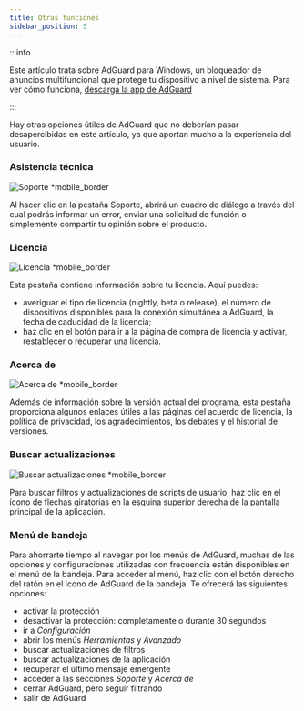 ```yaml
---
title: Otras funciones
sidebar_position: 5
---
```


:::info

Este artículo trata sobre AdGuard para Windows, un bloqueador de anuncios multifuncional que protege tu dispositivo a nivel de sistema. Para ver cómo funciona, [descarga la app de AdGuard](https://agrd.io/download-kb-adblock)

:::

Hay otras opciones útiles de AdGuard que no deberían pasar desapercibidas en este artículo, ya que aportan mucho a la experiencia del usuario.

### Asistencia técnica

![Soporte \*mobile_border](https://cdn.adtidy.org/content/kb/ad_blocker/windows/overview/support.png)

Al hacer clic en la pestaña Soporte, abrirá un cuadro de diálogo a través del cual podrás informar un error, enviar una solicitud de función o simplemente compartir tu opinión sobre el producto.

### Licencia

![Licencia \*mobile_border](https://cdn.adtidy.org/content/kb/ad_blocker/windows/overview/license.png)

Esta pestaña contiene información sobre tu licencia. Aquí puedes:

- averiguar el tipo de licencia (nightly, beta o release), el número de dispositivos disponibles para la conexión simultánea a AdGuard, la fecha de caducidad de la licencia;
- haz clic en el botón para ir a la página de compra de licencia y activar, restablecer o recuperar una licencia.

### Acerca de

![Acerca de \*mobile_border](https://cdn.adtidy.org/content/kb/ad_blocker/windows/overview/about.png)

Además de información sobre la versión actual del programa, esta pestaña proporciona algunos enlaces útiles a las páginas del acuerdo de licencia, la política de privacidad, los agradecimientos, los debates y el historial de versiones.

### Buscar actualizaciones

![Buscar actualizaciones \*mobile_border](https://cdn.adtidy.org/content/kb/ad_blocker/windows/overview/check-updates.png)

Para buscar filtros y actualizaciones de scripts de usuario, haz clic en el ícono de flechas giratorias en la esquina superior derecha de la pantalla principal de la aplicación.

### Menú de bandeja

Para ahorrarte tiempo al navegar por los menús de AdGuard, muchas de las opciones y configuraciones utilizadas con frecuencia están disponibles en el menú de la bandeja. Para acceder al menú, haz clic con el botón derecho del ratón en el icono de AdGuard de la bandeja. Te ofrecerá las siguientes opciones:

- activar la protección
- desactivar la protección: completamente o durante 30 segundos
- ir a _Configuración_
- abrir los menús _Herramientas_ y _Avanzado_
- buscar actualizaciones de filtros
- buscar actualizaciones de la aplicación
- recuperar el último mensaje emergente
- acceder a las secciones _Soporte_ y _Acerca de_
- cerrar AdGuard, pero seguir filtrando
- salir de AdGuard
